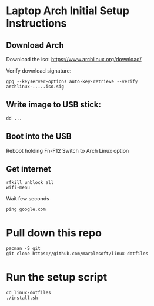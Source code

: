 # Laptop Arch Initial Setup Instructions

## Download Arch

Download the iso: https://www.archlinux.org/download/
    
Verify download signature:

    gpg --keyserver-options auto-key-retrieve --verify archlinux-.....iso.sig

## Write image to USB stick:

    dd ...
    
## Boot into the USB

Reboot holding Fn-F12
Switch to Arch Linux option

## Get internet

    rfkill unblock all
    wifi-menu
    
Wait few seconds

    ping google.com

# Pull down this repo

    pacman -S git
    git clone https://github.com/marplesoft/linux-dotfiles
    
# Run the setup script

    cd linux-dotfiles
    ./install.sh

